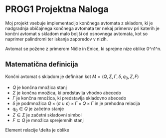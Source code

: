# PROG1 Projektna Naloga

Moj projekt vsebuje implementacijo končnega avtomata z skladom, ki je nadgradnja običajnega končnega avtomata ter nekaj primerov pri katerih je končni avtomat s skladom malo boljši od osnovnega avtomata, kot so naprimer palindromi ter iskanja zaporedov v nizih.

Avtomat se požene z primerom Ničle in Enice, ki sprejme nize oblike 0^n1^n.

## Matematična definicija

Končni avtomat s skladom je definiran kot $M=(Q, \Sigma, \Gamma, \delta, q_{0}, Z, F)$
- $Q$ je končna množica stanj
- $\Sigma$ je končna množica, ki predstavlja vhodno abecedo
- $\Gamma$ je končna množica, ki predstavlja skladovno abecedo
- $\delta$ je podmnožica $Q \times (\sigma \cup {\varepsilon}) \times \Gamma \times Q \times \Gamma$ in je prehodna relacija
- $q_{0} \in Q$ je začetno stanje
- $Z \in \Sigma$ je začetni skladovni simbol
- $F \subseteq Q$ je množica sprejemnih stanj

Element relacije \delta je oblike

